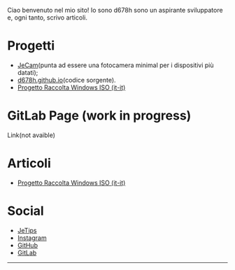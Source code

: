 Ciao benvenuto nel mio sito! Io sono d678h sono un aspirante sviluppatore e, ogni tanto, scrivo articoli. 
# Progetti

 - [JeCam](https://github.com/d678h/JeCam)(punta ad essere una fotocamera minimal per i dispositivi più datati);
 - [d678h.github.io](https://github.com/d678h/d678h.github.io)(codice sorgente).
 - [Progetto Raccolta Windows ISO (it-it)](https://mega.nz/folder/P9EGWL4C#anG3fEEuAiKiQ5DhAlji6g)
 
# GitLab Page (work in progress)
 Link(not avaible)
# Articoli
 - [Progetto Raccolta Windows ISO (it-it)](/articoli/windowsiso.md/)
# Social
 
 - [JeTips](https://t.me/JeTips)
 - [Instagram](https://instagram.com/d678h.py)
 - [GitHub](https://github.com/d678h)
 - [GitLab](https://gitlab.com/d678h)
 ---
